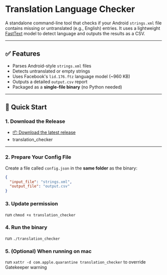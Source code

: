 # Translation Language Checker

A standalone command-line tool that checks if your Android `strings.xml` file contains missing or untranslated (e.g., English) entries. It uses a lightweight [FastText](https://fasttext.cc/) model to detect language and outputs the results as a CSV.

---

## ✅ Features

- Parses Android-style `strings.xml` files
- Detects untranslated or empty strings
- Uses Facebook's `lid.176.ftz` language model (~960 KB)
- Outputs a detailed `output.csv` report
- Packaged as a **single-file binary** (no Python needed)

---

## 🚀 Quick Start

### 1. **Download the Release**

- [📦 Download the latest release](https://github.com/DeakyuLee/TranslationChecker/releases/tag/v1.0.0)
- translation_checker

---

### 2. **Prepare Your Config File**

Create a file called `config.json` in the **same folder** as the binary:

```json
{
  "input_file": "strings.xml",
  "output_file": "output.csv"
}
```

### 3. Update permission

run `chmod +x translation_checker`

### 4. Run the binary

run `./translation_checker`

### 5. (Optional) When running on mac

run `xattr -d com.apple.quarantine translation_checker` to override Gatekeeper warning
